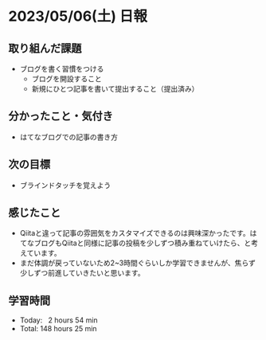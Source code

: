 # 2023/05/06(土) 日報
## 取り組んだ課題
- ブログを書く習慣をつける
  - ブログを開設すること
  - 新規にひとつ記事を書いて提出すること（提出済み）

## 分かったこと・気付き
- はてなブログでの記事の書き方

## 次の目標
- ブラインドタッチを覚えよう

## 感じたこと
- Qiitaと違って記事の雰囲気をカスタマイズできるのは興味深かったです。はてなブログもQiitaと同様に記事の投稿を少しずつ積み重ねていけたら、と考えています。
- まだ体調が戻っていないため2~3時間ぐらいしか学習できませんが、焦らず少しずつ前進していきたいと思います。

## 学習時間
- Today:&nbsp;&nbsp;&nbsp;2 hours 54 min
- Total: 148 hours 25 min

